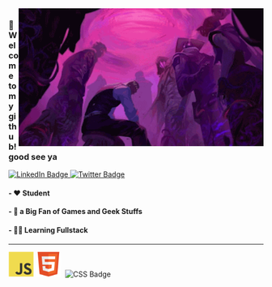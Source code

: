 <img src="chamber_teaser_-_embed_5.gif" width="484px" align="right">

<h3><strong>🎂Welcome to my github! good see ya</strong></h3>

<div id="badges" width="100" height="50">
  <a href = "https://github.com/DanielSub22">
    <img src="https://img.shields.io/badge/LinkedIn-blue?style=for-the-badge&logo=linkedin&logoColor=white" alt="LinkedIn Badge"/>
     <img src="https://img.shields.io/badge/Twitter-blue?style=for-the-badge&logo=twitter&logoColor=white" alt="Twitter Badge" />
  </a>
 <br>

<h4>- ❤ Student</h4>
<h4>- 💙 a Big Fan of Games and Geek Stuffs</h4>
<h4>- 👩‍💻 Learning Fullstack</h4>
<hr>


<img src="https://github.com/devicons/devicon/raw/master/icons/javascript/javascript-original.svg" width="50px" height="50px">
    <img src="https://github.com/devicons/devicon/blob/master/icons/html5/html5-original.svg" title="HTML5" alt="HTML" width="50px" height="50px"/>&nbsp;
    <img src="https://cdn-icons-png.flaticon.com/512/5968/5968242.png" alt="CSS Badge" width="50px" height="50px"/>
  

  
